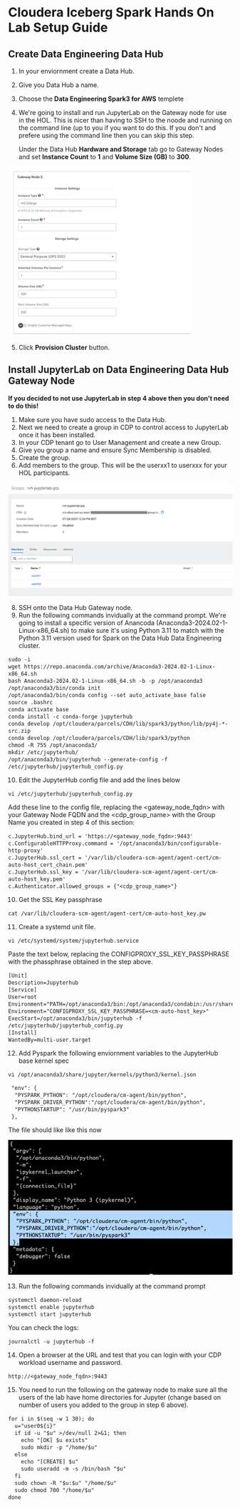 # Cloudera Iceberg Spark Hands On Lab Setup Guide

## Create Data Engineering Data Hub

1. In your enviornment create a Data Hub.
2. Give you Data Hub a name.
3. Choose the **Data Engineering Spark3 for AWS** templete
4. We're going to install and run JupyterLab on the Gateway node for use in the HOL. This is nicer than having to SSH to the noode and running on the command line (up to you if you want to do this. If you don't and prefere using the command line then you can skip this step.
   
   Under the Data Hub **Hardware and Storage** tab go to Gateway Nodes and set **Instance Count** to **1** and **Volume Size (GB)** to **300**. 

![alt text](/img/gatewaynode.png)

5. Click **Provision Cluster** button.

## Install JupyterLab on Data Engineering Data Hub Gateway Node

**If you decided to not use JupyterLab in step 4 above then you don't need to do this!**

1. Make sure you have sudo access to the Data Hub.
2. Next we need to create a group in CDP to control access to JupyterLab once it has been installed.
3. In your CDP tenant go to User Management and create a new Group.
4. Give you group a name and ensure Sync Membership is disabled.
5. Create the group.
6. Add members to the group. This will be the userxx1 to userxxx for your HOL participants.

![alt text](/img/jupyterlabgroup.png)
   
8. SSH onto the Data Hub Gateway node.
9. Run the following commands invidually at the command prompt. We're going to install a specific version of Anancoda (Anaconda3-2024.02-1-Linux-x86_64.sh) to make sure it's using Python 3.11 to match with the Python 3.11 version used for Spark on the Data Hub Data Engineering cluster.
```
sudo -i
wget https://repo.anaconda.com/archive/Anaconda3-2024.02-1-Linux-x86_64.sh
bash Anaconda3-2024.02-1-Linux-x86_64.sh -b -p /opt/anaconda3
/opt/anaconda3/bin/conda init
/opt/anaconda3/bin/conda config --set auto_activate_base false
source .bashrc
conda activate base
conda install -c conda-forge jupyterhub
conda develop /opt/cloudera/parcels/CDH/lib/spark3/python/lib/py4j-*-src.zip
conda develop /opt/cloudera/parcels/CDH/lib/spark3/python
chmod -R 755 /opt/anaconda3/
mkdir /etc/jupyterhub/
/opt/anaconda3/bin/jupyterhub --generate-config -f /etc/jupyterhub/jupyterhub_config.py
```

10. Edit the JupyterHub config file and add the lines below

```
vi /etc/jupyterhub/jupyterhub_config.py
```
Add these line to the config file, replacing the <gateway_node_fqdn> with your Gateway Node FQDN and the <cdp_group_name> with the Group Name you created in step 4 of this section:
```
c.JupyterHub.bind_url = 'https://<gateway_node_fqdn>:9443'
c.ConfigurableHTTPProxy.command = '/opt/anaconda3/bin/configurable-http-proxy'
c.JupyterHub.ssl_cert = '/var/lib/cloudera-scm-agent/agent-cert/cm-auto-host_cert_chain.pem'
c.JupyterHub.ssl_key = '/var/lib/cloudera-scm-agent/agent-cert/cm-auto-host_key.pem'
c.Authenticator.allowed_groups = {"<cdp_group_name>"}
```

10. Get the SSL Key passphrase
```
cat /var/lib/cloudera-scm-agent/agent-cert/cm-auto-host_key.pw
```
11. Create a systemd unit file.
```
vi /etc/systemd/system/jupyterhub.service
```
Paste the text below, replacing the CONFIGPROXY_SSL_KEY_PASSPHRASE with the phassphrase obtained in the step above.

```
[Unit]
Description=Jupyterhub
[Service]
User=root
Environment="PATH=/opt/anaconda3/bin:/opt/anaconda3/condabin:/usr/share/Modules/bin:/usr/local/sbin:/usr/local/bin:/usr/sbin:/usr/bin:/root/bin"
Environment="CONFIGPROXY_SSL_KEY_PASSPHRASE=<cm-auto-host_key>"
ExecStart=/opt/anaconda3/bin/jupyterhub -f /etc/jupyterhub/jupyterhub_config.py
[Install]
WantedBy=multi-user.target
```
12. Add Pyspark the following enviornment variables to the JupyterHub base kernel spec
```
vi /opt/anaconda3/share/jupyter/kernels/python3/kernel.json
```
```
 "env": {
  "PYSPARK_PYTHON": "/opt/cloudera/cm-agent/bin/python",
  "PYSPARK_DRIVER_PYTHON":"/opt/cloudera/cm-agent/bin/python",
  "PYTHONSTARTUP": "/usr/bin/pyspark3"
 },
```
The file should like like this now

![alt text](/img/kernelspec.png)

13. Run the following commands invidually at the command prompt
```
systemctl daemon-reload
systemctl enable jupyterhub
systemctl start jupyterhub
```
You can check the logs:
```
journalctl -u jupyterhub -f
```
14. Open a browser at the URL and test that you can login with your CDP workload username and password.
```
http://<gateway_node_fqdn>:9443
```

15. You need to run the following on the gateway node to make sure all the users of the lab have home directories for Jupyter (change based on number of users you added to the group in step 6 above).
```
for i in $(seq -w 1 30); do
  u="user0${i}"
  if id -u "$u" >/dev/null 2>&1; then
    echo "[OK] $u exists"
    sudo mkdir -p "/home/$u"
  else
    echo "[CREATE] $u"
    sudo useradd -m -s /bin/bash "$u"
  fi
  sudo chown -R "$u:$u" "/home/$u"
  sudo chmod 700 "/home/$u"
done
```


